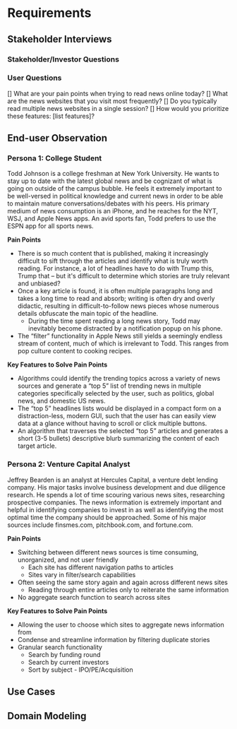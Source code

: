 # Requirements

## Stakeholder Interviews
### Stakeholder/Investor Questions


### User Questions
[] What are your pain points when trying to read news online today? 
[] What are the news websites that you visit most frequently?
[] Do you typically read multiple news websites in a single session?
[] How would you prioritize these features: [list features]?

## End-user Observation
### Persona 1: College Student
Todd Johnson is a college freshman at New York University. He wants to stay up to date with the latest global news and be cognizant of what is going on outside of the campus bubble. He feels it extremely important to be well-versed in political knowledge and current news in order to be able to maintain mature conversations/debates with his peers. His primary medium of news consumption is an iPhone, and he reaches for the NYT, WSJ, and Apple News apps. An avid sports fan, Todd prefers to use the ESPN app for all sports news.

**Pain Points**
* There is so much content that is published, making it increasingly difficult to sift through the articles and identify what is truly worth reading. For instance, a lot of headlines have to do with Trump this, Trump that – but it's difficult to determine which stories are truly relevant and unbiased?
* Once a key article is found, it is often multiple paragraphs long and takes a long time to read and absorb; writing is often dry and overly didactic, resulting in difficult-to-follow news pieces whose numerous details obfuscate the main topic of the headline.
	* During the time spent reading a long news story, Todd may inevitably become distracted by a notification popup on his phone.
* The “filter” functionality in Apple News still yields a seemingly endless stream of content, much of which is irrelevant to Todd. This ranges from pop culture content to cooking recipes.

**Key Features to Solve Pain Points**
* Algorithms could identify the trending topics across a variety of news sources and generate a “top 5” list of trending news in multiple categories specifically selected by the user, such as politics, global news, and domestic US news. 
* The “top 5” headlines lists would be displayed in a compact form on a distraction-less, modern GUI, such that the user has can easily view data at a glance without having to scroll or click multiple buttons.
* An algorithm that traverses the selected “top 5” articles and generates a short (3-5 bullets) descriptive blurb summarizing the content of each target article.

### Persona 2: Venture Capital Analyst
Jeffrey Bearden is an analyst at Hercules Capital, a venture debt lending company. His major tasks involve business development and due diligence research. He spends a lot of time scouring various news sites, researching prospective companies. The news information is extremely important and helpful in identifying companies to invest in as well as identifying the most optimal time the company should be approached. Some of his major sources include finsmes.com, pitchbook.com, and fortune.com.

**Pain Points**
* Switching between different news sources is time consuming, unorganized, and not user friendly
	* Each site has different navigation paths to articles 
	* Sites vary in filter/search capabilities
* Often seeing the same story again and again across different news sites
	* Reading through entire articles only to reiterate the same information
* No aggregate search function to search across sites 

**Key Features to Solve Pain Points**
* Allowing the user to choose which sites to aggregate news information from
* Condense and streamline information by filtering duplicate stories
* Granular search functionality 
	* Search by funding round
	* Search by current investors
	* Sort by subject - IPO/PE/Acquisition


## Use Cases

## Domain Modeling